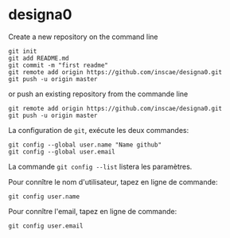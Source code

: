 # designa0

Create a new repository on the command line

	git init
	git add README.md
	git commit -m "first readme"
	git remote add origin https://github.com/inscae/designa0.git
	git push -u origin master

or push an existing repository from the commande line

	git remote add origin https://github.com/inscae/designa0.git
	git push -u origin master

La configuration de `git`, exécute les deux commandes:

	git config --global user.name "Name github"
	git config --global user.email

La commande `git config --list` listera les paramètres.

Pour connître le nom d'utilisateur, tapez en ligne de commande:

	git config user.name

Pour connître l'email, tapez en ligne de commande:

	git config user.email